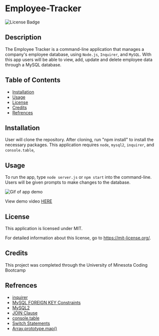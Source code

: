 # Employee-Tracker

![License Badge](https://img.shields.io/badge/license-MIT-pink)

## Description
The Employee Tracker is a command-line application that manages a company's employee database, using `Node.js`, `Inquirer`, and `MySQL`. With this app users will be able to view, add, update and delete employee data through a MySQL database. 

## Table of Contents

- [Installation](#installation)
- [Usage](#usage)
- [License](#license)
- [Credits](#credits)
- [Refrences](#refrences)


## Installation
User will clone the repository. After cloning, run "npm install" to install the necessary packages. This application requires `node`, `mysql2`, `inquirer`, and `console.table`,


## Usage
To run the app, type `node server.js` or `npm start` into the command-line. Users will be given prompts to make changes to the database.


![Gif of app demo](./assets/Employee-Tracker.gif)

View demo video [HERE](https://watch.screencastify.com/v/2PZGh10X8qZA42lUxI7F)


## License
This application is licensed under MIT.

For detailed information about this license, go to https://mit-license.org/.


## Credits
This project was completed through the University of Minesota Coding Bootcamp

## Refrences
* [inquirer](https://www.npmjs.com/package/inquirer) 
* [MySQL FOREIGN KEY Constraints](https://dev.mysql.com/doc/refman/8.0/en/create-table-foreign-keys.html)
* [MySQL2](https://www.npmjs.com/package/mysql2)
* [JOIN Clause](https://dev.mysql.com/doc/refman/8.0/en/join.html)
* [console.table](https://github.com/bahmutov/console.table)
* [Switch Statements](https://developer.mozilla.org/en-US/docs/Web/JavaScript/Reference/Statements/switch)
* [Array.prototype.map()](https://developer.mozilla.org/en-US/docs/Web/JavaScript/Reference/Global_Objects/Array/map)
